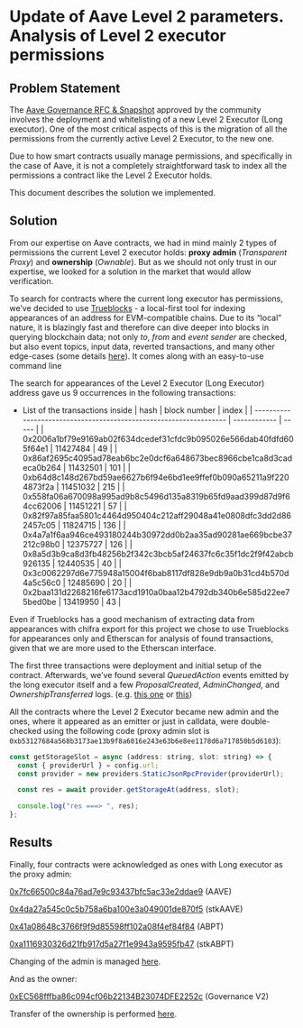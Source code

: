 # Update of Aave Level 2 parameters. Analysis of Level 2 executor permissions

## Problem Statement

The [Aave Governance RFC & Snapshot](https://snapshot.org/#/aave.eth/proposal/0x296983800a2f7bd6227dda45a106e40e759a75e1c908456af4c2f6d6f668c540) approved by the community involves the deployment and whitelisting of a new Level 2 Executor (Long executor). One of the most critical aspects of this is the migration of all the permissions from the currently active Level 2 Executor, to the new one.

Due to how smart contracts usually manage permissions, and specifically in the case of Aave, it is not a completely straightforward task to index all the permissions a contract like the Level 2 Executor holds.

This document describes the solution we implemented.

## Solution

From our expertise on Aave contracts, we had in mind mainly 2 types of permissions the current Level 2 executor holds: **proxy admin** (_Transparent Proxy_) and **ownership** (_Ownable_). But as we should not only trust in our expertise, we looked for a solution in the market that would allow verification.

To search for contracts where the current long executor has permissions, we’ve decided to use [Trueblocks](https://trueblocks.io/) - a local-first tool for indexing appearances of an address for EVM-compatible chains. Due to its “local” nature, it is blazingly fast and therefore can dive deeper into blocks in querying blockchain data; not only _to_, _from_ and _event sender_ are checked, but also event topics, input data, reverted transactions, and many other edge-cases (some details [here](https://trueblocks.io/blog/indexing-addresses-on-the-ethereum-blockchain/)). It comes along with an easy-to-use command line

The search for appearances of the Level 2 Executor (Long Executor) address gave us 9 occurrences in the following transactions:

- List of the transactions inside
  | hash | block number | index |
  | ------------------------------------------------------------------ | ------------ | ----- |
  | 0x2006a1bf79e9169ab02f634dcedef31cfdc9b095026e566dab40fdfd605f64e1 | 11427484 | 49 |
  | 0x86af2695c4095ad78eab6bc2e0dcf6a648673bec8966cbe1ca8d3cadeca0b264 | 11432501 | 101 |
  | 0xb64d8c148d267bd59ae6627b6f94e6bd1ee9ffef0b090a65211a9f2204873f2a | 11451032 | 215 |
  | 0x558fa06a670098a995ad9b8c5496d135a8319b65fd9aad399d87d9f64cc62006 | 11451221 | 57 |
  | 0x82f97a85faa5801c4464d950404c212aff29048a41e0808dfc3dd2d862457c05 | 11824715 | 136 |
  | 0x4a7a1f6aa946ce493180244b30972dd0b2aa35ad90281ae669bcbe37212c98b0 | 12375727 | 126 |
  | 0x8a5d3b9ca8d3fb48256b2f342c3bcb5af24637fc6c35f1dc2f9f42abcb926135 | 12440535 | 40 |
  | 0x3c0062297d6e775948a15004f6bab8117df828e9db9a0b31cd4b570d4a5c56c0 | 12485690 | 20 |
  | 0x2baa131d2268216fe6173acd1910a0baa12b4792db340b6e585d22ee75bed0be | 13419950 | 43 |

Even if Trueblocks has a good mechanism of extracting data from appearances with chifra export
for this project we chose to use Trueblocks for appearances only and Etherscan for analysis of found transactions, given that we are more used to the Etherscan interface.

The first three transactions were deployment and initial setup of the contract. Afterwards, we’ve found several _QueuedAction_ events emitted by the long executor itself and a few _ProposalCreated_, _AdminChanged,_ and _OwnershipTransferred_ logs. (e.g. [this one](https://etherscan.io/tx/0x558fa06a670098a995ad9b8c5496d135a8319b65fd9aad399d87d9f64cc62006#eventlog) or [this](https://etherscan.io/tx/0xb64d8c148d267bd59ae6627b6f94e6bd1ee9ffef0b090a65211a9f2204873f2a#eventlog))

All the contracts where the Level 2 Executor became new admin and the ones, where it appeared as an emitter or just in calldata, were double-checked using the following code (proxy admin slot is `0xb53127684a568b3173ae13b9f8a6016e243e63b6e8ee1178d6a717850b5d6103`):

```jsx
const getStorageSlot = async (address: string, slot: string) => {
  const { providerUrl } = config.url;
  const provider = new providers.StaticJsonRpcProvider(providerUrl);

  const res = await provider.getStorageAt(address, slot);

  console.log("res ===> ", res);
};
```

## Results

Finally, four contracts were acknowledged as ones with Long executor as the proxy admin:

[0x7fc66500c84a76ad7e9c93437bfc5ac33e2ddae9](https://etherscan.io/address/0x7fc66500c84a76ad7e9c93437bfc5ac33e2ddae9) (AAVE)

[0x4da27a545c0c5b758a6ba100e3a049001de870f5](https://etherscan.io/address/0x4da27a545c0c5b758a6ba100e3a049001de870f5) (stkAAVE)

[0x41a08648c3766f9f9d85598ff102a08f4ef84f84](https://etherscan.io/address/0x41a08648c3766f9f9d85598ff102a08f4ef84f84) (ABPT)

[0xa1116930326d21fb917d5a27f1e9943a9595fb47](https://etherscan.io/address/0xa1116930326d21fb917d5a27f1e9943a9595fb47) (stkABPT)

Changing of the admin is managed [here](../src/contracts/ProposalPayloadNewLongExecutor.sol#L56).

And as the owner:

[0xEC568fffba86c094cf06b22134B23074DFE2252c](https://etherscan.io/address/0xec568fffba86c094cf06b22134b23074dfe2252c) (Governance V2)

Transfer of the ownership is performed [here](../src/contracts/ProposalPayloadNewLongExecutor.sol#L55).
